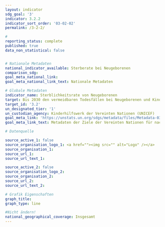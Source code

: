 ```yaml
---
layout: indicator
sdg_goal: '3'
indicator: 3.2.2
indicator_sort_order: '03-02-02'
permalink: /3-2-2/

#
reporting_status: complete
published: true
data_non_statistical: false


# Nationale Metadaten
national_indicator_available: Sterberate bei Neugeborenen
comparison_sdg:
goal_meta_national_link:
goal_meta_national_link_text: Nationale Metadaten

# Globale Metadaten
indicator_name: Sterblichkeitsrate von Neugeborenen
target: Bis 2030 den vermeidbaren Todesfällen bei Neugeborenen und Kindern unter 5 Jahren ein Ende setzen, mit dem von allen Ländern zu verfolgenden Ziel, die Sterblichkeit bei Neugeborenen mindestens auf 12 je 1.000 Lebendgeburten und bei Kindern unter 5 Jahren mindestens auf 25 je 1.000 Lebendgeburten zu senken
target_id: '3.2'
un_designated_tier: '1'
un_custodian_agency: Kinderhilfswerk der Vereinten Nationen (UNICEF)
goal_meta_link: 'https://unstats.un.org/sdgs/metadata/files/Metadata-03-02-02.pdf'
goal_meta_link_text: Metadaten der Ziele der Vereinten Nationen für nachhaltige Entwicklung

# Datenquelle

source_active_1: false
source_organisation_logo_1: <a href=""><img src="" alt="Logo" /></a>
source_organisation_1:
source_url_1:
source_url_text_1:

source_active_2: false
source_organisation_logo_2:
source_organisation_2:
source_url_2:
source_url_text_2:

# Grafik Eigenschaften
graph_title:
graph_type: line

#Nicht ändern!
national_geographical_coverage: Insgesamt
---
```

